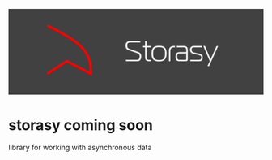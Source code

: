 ![React Query Header](https://github.com/Naboska/storasy/raw/main/media/logo.png)

# storasy coming soon
library for working with asynchronous data
